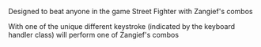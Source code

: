 Designed to beat anyone in the game Street Fighter with Zangief's combos

With one of the unique different keystroke (indicated by the keyboard handler class) will perform one of Zangief's combos
